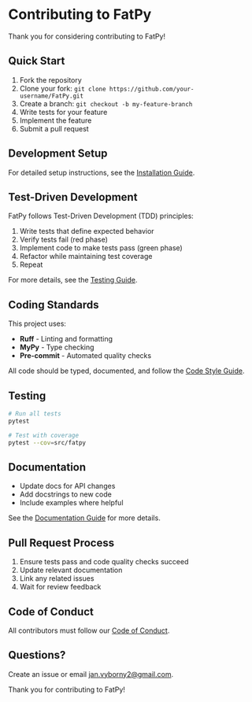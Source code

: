 # Contributing to FatPy

Thank you for considering contributing to FatPy!

## Quick Start

1. Fork the repository
2. Clone your fork: `git clone https://github.com/your-username/FatPy.git`
3. Create a branch: `git checkout -b my-feature-branch`
4. Write tests for your feature
5. Implement the feature
6. Submit a pull request

## Development Setup

For detailed setup instructions, see the [Installation Guide](install.md).

## Test-Driven Development

FatPy follows Test-Driven Development (TDD) principles:

1. Write tests that define expected behavior
2. Verify tests fail (red phase)
3. Implement code to make tests pass (green phase)
4. Refactor while maintaining test coverage
5. Repeat

For more details, see the [Testing Guide](testing.md).

## Coding Standards

This project uses:

- **Ruff** - Linting and formatting
- **MyPy** - Type checking
- **Pre-commit** - Automated quality checks

All code should be typed, documented, and follow the [Code Style Guide](code_style.md).

## Testing

```sh
# Run all tests
pytest

# Test with coverage
pytest --cov=src/fatpy
```

## Documentation

- Update docs for API changes
- Add docstrings to new code
- Include examples where helpful

See the [Documentation Guide](documentation.md) for more details.

## Pull Request Process

1. Ensure tests pass and code quality checks succeed
2. Update relevant documentation
3. Link any related issues
4. Wait for review feedback

## Code of Conduct

All contributors must follow our [Code of Conduct](code_of_conduct.md).

## Questions?

Create an issue or email jan.vyborny2@gmail.com.

Thank you for contributing to FatPy!
